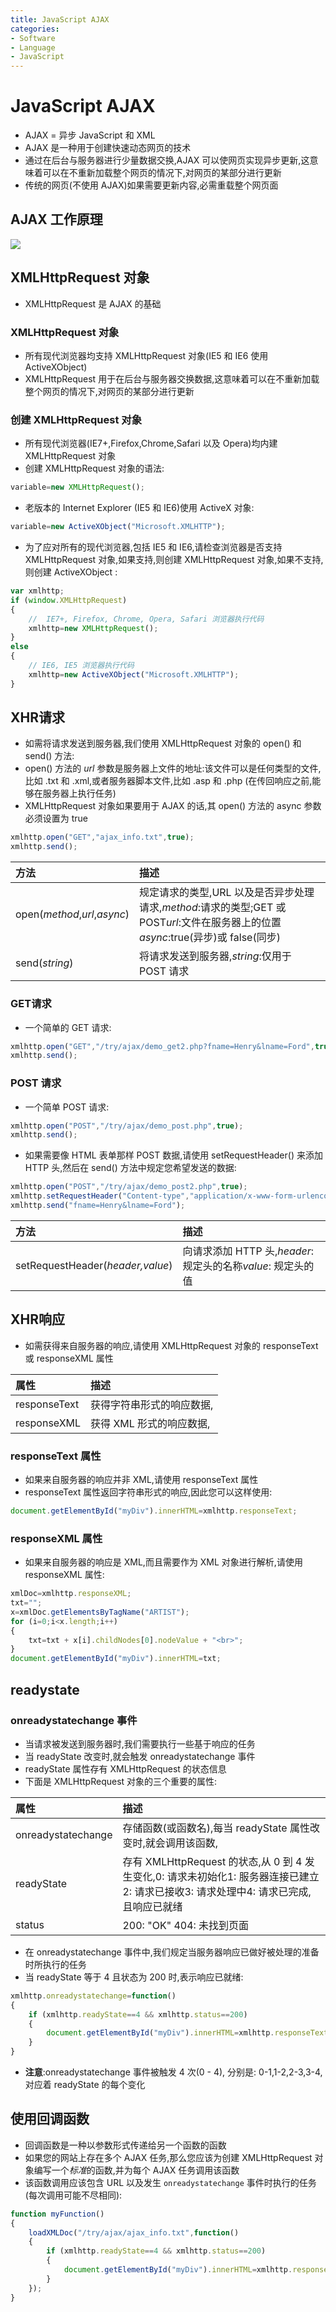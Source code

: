 ```yaml
---
title: JavaScript AJAX
categories:
- Software
- Language
- JavaScript
---
```

# JavaScript AJAX

- AJAX = 异步 JavaScript 和 XML
- AJAX 是一种用于创建快速动态网页的技术
- 通过在后台与服务器进行少量数据交换,AJAX 可以使网页实现异步更新,这意味着可以在不重新加载整个网页的情况下,对网页的某部分进行更新
- 传统的网页(不使用 AJAX)如果需要更新内容,必需重载整个网页面

## AJAX 工作原理

![](https://raw.githubusercontent.com/LuShan123888/Files/main/Pictures/2020-12-10-ajax-yl.png)

## XMLHttpRequest 对象

- XMLHttpRequest 是 AJAX 的基础

### XMLHttpRequest 对象

- 所有现代浏览器均支持 XMLHttpRequest 对象(IE5 和 IE6 使用 ActiveXObject)
- XMLHttpRequest 用于在后台与服务器交换数据,这意味着可以在不重新加载整个网页的情况下,对网页的某部分进行更新

### 创建 XMLHttpRequest 对象

- 所有现代浏览器(IE7+,Firefox,Chrome,Safari 以及 Opera)均内建 XMLHttpRequest 对象
- 创建 XMLHttpRequest 对象的语法:

```js
variable=new XMLHttpRequest();
```

- 老版本的 Internet Explorer (IE5 和 IE6)使用 ActiveX 对象:

```js
variable=new ActiveXObject("Microsoft.XMLHTTP");
```

- 为了应对所有的现代浏览器,包括 IE5 和 IE6,请检查浏览器是否支持 XMLHttpRequest 对象,如果支持,则创建 XMLHttpRequest 对象,如果不支持,则创建 ActiveXObject :

```js
var xmlhttp;
if (window.XMLHttpRequest)
{
    //  IE7+, Firefox, Chrome, Opera, Safari 浏览器执行代码
    xmlhttp=new XMLHttpRequest();
}
else
{
    // IE6, IE5 浏览器执行代码
    xmlhttp=new ActiveXObject("Microsoft.XMLHTTP");
}
```

## XHR请求

- 如需将请求发送到服务器,我们使用 XMLHttpRequest 对象的 open() 和 send() 方法:
- open() 方法的 *url* 参数是服务器上文件的地址:该文件可以是任何类型的文件,比如 .txt 和 .xml,或者服务器脚本文件,比如 .asp 和 .php (在传回响应之前,能够在服务器上执行任务)
- XMLHttpRequest 对象如果要用于 AJAX 的话,其 open() 方法的 async 参数必须设置为 true

```js
xmlhttp.open("GET","ajax_info.txt",true);
xmlhttp.send();
```

| 方法                         | 描述                                                         |
| :--------------------------- | :----------------------------------------------------------- |
| open(*method*,*url*,*async*) | 规定请求的类型,URL 以及是否异步处理请求,*method*:请求的类型;GET 或 POST*url*:文件在服务器上的位置*async*:true(异步)或 false(同步) |
| send(*string*)               | 将请求发送到服务器,*string*:仅用于 POST 请求               |

### GET请求

- 一个简单的 GET 请求:

```js
xmlhttp.open("GET","/try/ajax/demo_get2.php?fname=Henry&lname=Ford",true);
xmlhttp.send();
```

### POST 请求

- 一个简单 POST 请求:

```js
xmlhttp.open("POST","/try/ajax/demo_post.php",true);
xmlhttp.send();
```

- 如果需要像 HTML 表单那样 POST 数据,请使用 setRequestHeader() 来添加 HTTP 头,然后在 send() 方法中规定您希望发送的数据:

```js
xmlhttp.open("POST","/try/ajax/demo_post2.php",true);
xmlhttp.setRequestHeader("Content-type","application/x-www-form-urlencoded");
xmlhttp.send("fname=Henry&lname=Ford");
```

| 方法                             | 描述                                                         |
| :------------------------------- | :----------------------------------------------------------- |
| setRequestHeader(*header,value*) | 向请求添加 HTTP 头,*header*: 规定头的名称*value*: 规定头的值 |

## XHR响应

- 如需获得来自服务器的响应,请使用 XMLHttpRequest 对象的 responseText 或 responseXML 属性

| 属性         | 描述                       |
| :----------- | :------------------------- |
| responseText | 获得字符串形式的响应数据, |
| responseXML  | 获得 XML 形式的响应数据,  |

### responseText 属性

- 如果来自服务器的响应并非 XML,请使用 responseText 属性
- responseText 属性返回字符串形式的响应,因此您可以这样使用:

```js
document.getElementById("myDiv").innerHTML=xmlhttp.responseText;
```

### responseXML 属性

- 如果来自服务器的响应是 XML,而且需要作为 XML 对象进行解析,请使用 responseXML 属性:

```js
xmlDoc=xmlhttp.responseXML;
txt="";
x=xmlDoc.getElementsByTagName("ARTIST");
for (i=0;i<x.length;i++)
{
    txt=txt + x[i].childNodes[0].nodeValue + "<br>";
}
document.getElementById("myDiv").innerHTML=txt;
```

## readystate

### onreadystatechange 事件

- 当请求被发送到服务器时,我们需要执行一些基于响应的任务
- 当 readyState 改变时,就会触发 onreadystatechange 事件
- readyState 属性存有 XMLHttpRequest 的状态信息
- 下面是 XMLHttpRequest 对象的三个重要的属性:

| 属性               | 描述                                                         |
| :----------------- | :----------------------------------------------------------- |
| onreadystatechange | 存储函数(或函数名),每当 readyState 属性改变时,就会调用该函数, |
| readyState         | 存有 XMLHttpRequest 的状态,从 0 到 4 发生变化,0: 请求未初始化1: 服务器连接已建立2: 请求已接收3: 请求处理中4: 请求已完成,且响应已就绪 |
| status             | 200: "OK" 404: 未找到页面                                    |

- 在 onreadystatechange 事件中,我们规定当服务器响应已做好被处理的准备时所执行的任务
- 当 readyState 等于 4 且状态为 200 时,表示响应已就绪:

```js
xmlhttp.onreadystatechange=function()
{
    if (xmlhttp.readyState==4 && xmlhttp.status==200)
    {
        document.getElementById("myDiv").innerHTML=xmlhttp.responseText;
    }
}
```

- **注意**:onreadystatechange 事件被触发 4 次(0 - 4), 分别是: 0-1,1-2,2-3,3-4,对应着 readyState 的每个变化

## 使用回调函数

- 回调函数是一种以参数形式传递给另一个函数的函数
- 如果您的网站上存在多个 AJAX 任务,那么您应该为创建 XMLHttpRequest 对象编写一个*标准*的函数,并为每个 AJAX 任务调用该函数
- 该函数调用应该包含 URL 以及发生 `onreadystatechange` 事件时执行的任务(每次调用可能不尽相同):

```js
function myFunction()
{
    loadXMLDoc("/try/ajax/ajax_info.txt",function()
    {
        if (xmlhttp.readyState==4 && xmlhttp.status==200)
        {
            document.getElementById("myDiv").innerHTML=xmlhttp.responseText;
        }
    });
}
```

